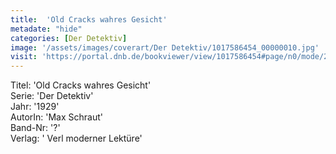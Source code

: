 ```yaml
---
title:  'Old Cracks wahres Gesicht'
metadate: "hide"
categories: [Der Detektiv]
image: '/assets/images/coverart/Der Detektiv/1017586454_00000010.jpg'
visit: 'https://portal.dnb.de/bookviewer/view/1017586454#page/n0/mode/2up'
---
```

Titel: 'Old Cracks wahres Gesicht' <br>
Serie: 'Der Detektiv' <br>
Jahr: '1929' <br>
AutorIn: 'Max Schraut' <br>
Band-Nr: '?' <br>
Verlag: ' Verl moderner Lektüre'